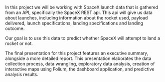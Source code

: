 In this project we will be working with SpaceX launch data that is gathered from an API, specifically the SpaceX REST api. 
This api will give us data about launches, including information about the rocket used, payload delivered, launch specifications, landing specifications and landing outcome.

Our goal is to use this data to predict whether SpaceX will attempt to land a rocket or not.


The final presentation for this project features an executive summary, alongside a more detailed report. This presentation elaborates the data collection process, data wrangling, exploratory data analysis, creation of interactive maps using Folium, the dashboard application, and predictive analysis results.
